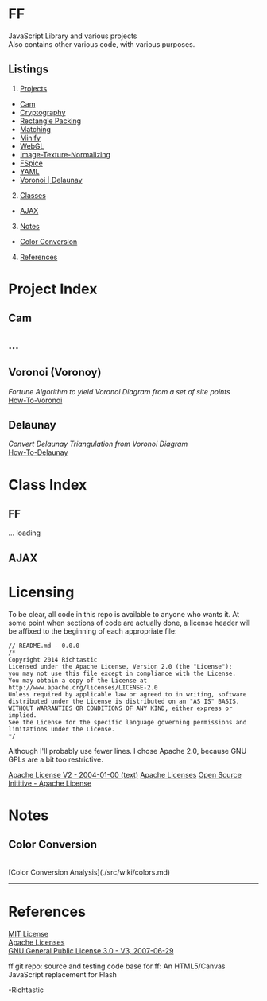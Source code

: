 # FF #

JavaScript Library and various projects
<br/>
Also contains other various code, with various purposes.

## Listings ##

1. [Projects](#PROJECTS)
  * [Cam](#PROJECT_CAM)
  * [Cryptography](#)
  * [Rectangle Packing](#)
  * [Matching](#)
  * [Minify](#)
  * [WebGL](#)
  * [Image-Texture-Normalizing](#)
  * [FSpice](#)
  * [YAML](#)
  * [Voronoi | Delaunay](#PROJECT_VORONOI)
2. [Classes](#CLASSES)
  * [AJAX](#CLASS_AJAX)
3. [Notes](#NOTES)
  * [Color Conversion](#NOTES_COLORS)
4. [References](#REFERENCES)

<a name="PROJECTS"></a>
# Project Index #

<a name="PROJECT_CAM"></a>
## Cam
## ...

<a name="PROJECT_VORONOI"></a>
## Voronoi (Voronoy)
*Fortune Algorithm to yield Voronoi Diagram from a set of site points*
<br/>
[How-To-Voronoi](./src/voronoi/wiki/index.md)


## Delaunay
*Convert Delaunay Triangulation from Voronoi Diagram*
<br/>
[How-To-Delaunay](./src/voronoi/wiki/index.md#DELAUNAY)


<a name="CLASSES"></a>
# Class Index #


<a name="CLASS_FF"></a>
## FF
... loading

<a name="CLASS_AJAX"></a>
## AJAX



<a name="LICENSING"></a>
# Licensing #
To be clear, all code in this repo is available to anyone who wants it. At some point when sections of code are actually done, a license header will be affixed to the beginning of each appropriate file:
```text
// README.md - 0.0.0
/*
Copyright 2014 Richtastic
Licensed under the Apache License, Version 2.0 (the "License");
you may not use this file except in compliance with the License.
You may obtain a copy of the License at
http://www.apache.org/licenses/LICENSE-2.0
Unless required by applicable law or agreed to in writing, software
distributed under the License is distributed on an "AS IS" BASIS,
WITHOUT WARRANTIES OR CONDITIONS OF ANY KIND, either express or implied.
See the License for the specific language governing permissions and
limitations under the License.
*/
```
Although I'll probably use fewer lines. I chose Apache 2.0, because GNU GPLs are a bit too restrictive.

[Apache License V2 - 2004-01-00 (text)](http://www.apache.org/licenses/LICENSE-2.0.txt)
[Apache Licenses](http://www.apache.org/licenses/)
[Open Source Inititive - Apache License](http://opensource.org/licenses/Apache-2.0)



<a name="NOTES"></a>
# Notes


<a name="NOTES_COLORS"></a>
## Color Conversion
<br/>
[Color Conversion Analysis](./src/wiki/colors.md)



---

<a name="REFERENCES"></a>
# References #
[MIT License](http://opensource.org/licenses/MIT)
<br/>
[Apache Licenses](http://www.apache.org/licenses/)
<br/>
[GNU General Public License 3.0 - V3, 2007-06-29](http://opensource.org/licenses/GPL-3.0)
<br/>

ff git repo:
source and testing code base for ff: An HTML5/Canvas JavaScript replacement for Flash

-Richtastic


